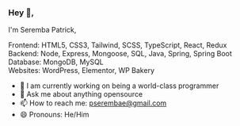### Hey 👋, 
I'm Seremba Patrick,

Frontend: HTML5, CSS3, Tailwind, SCSS, TypeScript, React, Redux <br>
Backend: Node, Express, Mongoose, SQL, Java, Spring, Spring Boot <br>
Database: MongoDB, MySQL <br>
Websites: WordPress, Elementor, WP Bakery

- 🌱 I am currently working on being a world-class programmer
-  💬 Ask me about anything opensource
- 📫 How to reach me: pserembae@gmail.com 
- 😄 Pronouns: He/Him









